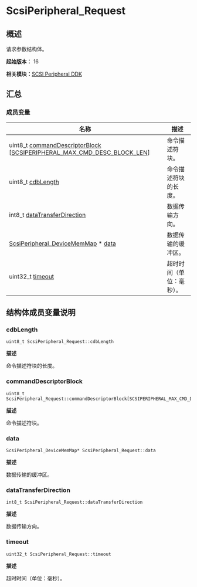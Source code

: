 # ScsiPeripheral_Request


## 概述

请求参数结构体。

**起始版本：** 16

**相关模块：**[SCSI Peripheral DDK](_s_c_s_i.md)


## 汇总


### 成员变量

| 名称 | 描述 | 
| -------- | -------- |
| uint8_t [commandDescriptorBlock](#commanddescriptorblock) [[SCSIPERIPHERAL_MAX_CMD_DESC_BLOCK_LEN](_s_c_s_i.md#scsiperipheral_max_cmd_desc_block_len)] | 命令描述符块。 | 
| uint8_t [cdbLength](#cdblength) | 命令描述符块的长度。 | 
| int8_t [dataTransferDirection](#datatransferdirection) | 数据传输方向。 | 
| [ScsiPeripheral_DeviceMemMap](_scsi_peripheral___device_mem_map.md) \* [data](#data) | 数据传输的缓冲区。 | 
| uint32_t [timeout](#timeout) | 超时时间（单位：毫秒）。 | 


## 结构体成员变量说明


### cdbLength

```
uint8_t ScsiPeripheral_Request::cdbLength
```

**描述**

命令描述符块的长度。


### commandDescriptorBlock

```
uint8_t ScsiPeripheral_Request::commandDescriptorBlock[SCSIPERIPHERAL_MAX_CMD_DESC_BLOCK_LEN]
```

**描述**

命令描述符块。


### data

```
ScsiPeripheral_DeviceMemMap* ScsiPeripheral_Request::data
```

**描述**

数据传输的缓冲区。


### dataTransferDirection

```
int8_t ScsiPeripheral_Request::dataTransferDirection
```

**描述**

数据传输方向。


### timeout

```
uint32_t ScsiPeripheral_Request::timeout
```

**描述**

超时时间（单位：毫秒）。
